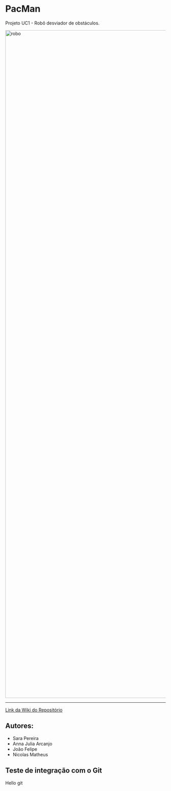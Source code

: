 

<h1>PacMan</h1>

Projeto UC1 - Robô desviador de obstáculos.

<img width="2448" height="2095" alt="robo" src="https://github.com/user-attachments/assets/2330a0bb-6c93-4c71-a1df-fba30b775ab0" />
<hr>
<a href= "https://github.com/SaraPOliveira/PacMan/wiki/Projeto-UC1">Link da Wiki do Repositório</a>

## Autores: 
- Sara Pereira
- Anna Julia Arcanjo 
- João Felipe
- Nicolas Matheus

## Teste de integração com o Git
Hello git


